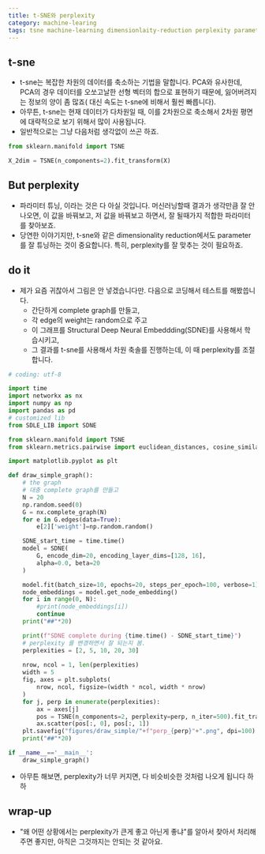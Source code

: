 ```yaml
---
title: t-SNE와 perplexity 
category: machine-learing
tags: tsne machine-learning dimensionlaity-reduction perplexity parameter-tuning
---
```


## t-sne

- t-sne는 복잡한 차원의 데이터를 축소하는 기법을 말합니다. PCA와 유사한데, PCA의 경우 데이터를 오쏘고날한 선형 벡터의 합으로 표현하기 때문에, 잃어버려지는 정보의 양이 좀 많죠( 대신 속도는 t-sne에 비해서 훨씬 빠릅니다). 
- 아무튼, t-sne는 현재 데이터가 다차원일 때, 이를 2차원으로 축소해서 2차원 평면에 대략적으로 보기 위해서 많이 사용됩니다. 
- 일반적으로는 그냥 다음처럼 생각없이 쓰곤 하죠. 

```python
from sklearn.manifold import TSNE

X_2dim = TSNE(n_components=2).fit_transform(X)
```

## But perplexity

- 파라미터 튜닝, 이라는 것은 다 아실 것입니다. 머신러닝할때 결과가 생각만큼 잘 안 나오면, 이 값을 바꿔보고, 저 값을 바꿔보고 하면서, 잘 될때가지 적합한 파라미터를 찾아보죠.
- 당연한 이야기지만, t-sne와 같은 dimensionality reduction에서도 parameter를 잘 튜닝하는 것이 중요합니다. 특히, perplexity를 잘 맞추는 것이 필요하죠.

## do it

- 제가 요즘 귀찮아서 그림은 안 넣겠습니다만. 다음으로 코딩해서 테스트를 해봤씁니다. 
    - 간단하게 complete graph를 만들고, 
    - 각 edge의 weight는 random으로 주고 
    - 이 그래프를 Structural Deep Neural Embeddding(SDNE)를 사용해서 학습시키고, 
    - 그 결과를 t-sne를 사용해서 차원 축솔를 진행하는데, 이 때 perplexity를 조절합니다.

```python
# coding: utf-8

import time
import networkx as nx
import numpy as np
import pandas as pd
# customized lib
from SDLE_LIB import SDNE

from sklearn.manifold import TSNE
from sklearn.metrics.pairwise import euclidean_distances, cosine_similarity

import matplotlib.pyplot as plt

def draw_simple_graph():
    # the graph
    # 대충 complete graph를 만들고 
    N = 20
    np.random.seed(0)
    G = nx.complete_graph(N)
    for e in G.edges(data=True):
        e[2]['weight']=np.random.random()

    SDNE_start_time = time.time()
    model = SDNE(
        G, encode_dim=20, encoding_layer_dims=[128, 16],
        alpha=0.0, beta=20
    )

    model.fit(batch_size=10, epochs=20, steps_per_epoch=100, verbose=1)
    node_embeddings = model.get_node_embedding()
    for i in range(0, N):
        #print(node_embeddings[i])
        continue
    print("##"*20)

    print(f"SDNE complete during {time.time() - SDNE_start_time}")
    # perplexity 를 변경하면서 잘 되는지 봄.
    perplexities = [2, 5, 10, 20, 30]
    
    nrow, ncol = 1, len(perplexities)
    width = 5
    fig, axes = plt.subplots(
        nrow, ncol, figsize=(width * ncol, width * nrow)
    )
    for j, perp in enumerate(perplexities):
        ax = axes[j]
        pos = TSNE(n_components=2, perplexity=perp, n_iter=500).fit_transform(node_embeddings)
        ax.scatter(pos[:, 0], pos[:, 1])
    plt.savefig("figures/draw_simple/"+f"perp_{perp}"+".png", dpi=100)
    print("##"*20)

if __name__=='__main__':
    draw_simple_graph()

```

- 아무튼 해보면, perplexity가 너무 커지면, 다 비슷비슷한 것처럼 나오게 됩니다 하하


## wrap-up

- "왜 어떤 상황에서는 perplexity가 큰게 좋고 아닌게 좋냐"를 알아서 찾아서 처리해주면 좋지만, 아직은 그것까지는 안되는 것 같아요.